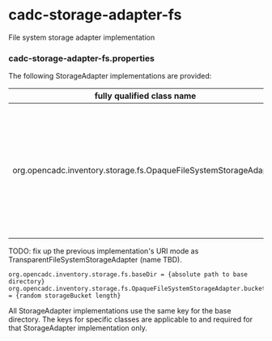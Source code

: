 # cadc-storage-adapter-fs
File system storage adapter implementation

### cadc-storage-adapter-fs.properties

The following StorageAdapter implementations are provided:

|fully qualified class name|description|
|--------------------------|-----------|
|org.opencadc.inventory.storage.fs.OpaqueFileSystemStorageAdapter|stores files in an opaque structure in the filesystem, requires POSIX extended attribute support, iterator: scalable|

TODO: fix up the previous implementation's URI mode as TransparentFileSystemStorageAdapter (name TBD).

```
org.opencadc.inventory.storage.fs.baseDir = {absolute path to base directory}
org.opencadc.inventory.storage.fs.OpaqueFileSystemStorageAdapter.bucketLength = {random storageBucket length}
```

All StorageAdapter implementations use the same key for the base directory. The keys for specific classes 
are applicable to and required for that StorageAdapter implementation only.


